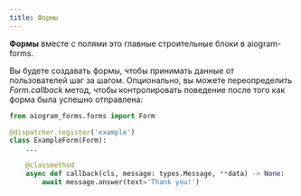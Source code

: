 ```yaml
---
title: Формы
---
```


**Формы** вместе с полями это главные строительные блоки в aiogram-forms.

Вы будете создавать формы, чтобы принимать данные от пользователей шаг за шагом. Опционально, вы можете 
переопределить _Form.callback_ метод, чтобы контролировать поведение после того как форма была успешно отправлена:

```python {4, 8-9}
from aiogram_forms.forms import Form

@dispatcher.register('example')
class ExampleForm(Form):
    ...

    @classmethod
    async def callback(cls, message: types.Message, **data) -> None:
        await message.answer(text='Thank you!')
```
